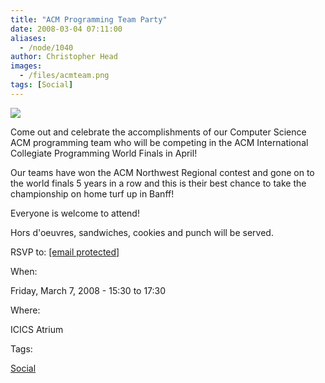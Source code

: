 ```yaml
---
title: "ACM Programming Team Party"
date: 2008-03-04 07:11:00
aliases:
  - /node/1040
author: Christopher Head
images:
  - /files/acmteam.png
tags: [Social]
---
```


![](/files/acmteam.png)

Come out and celebrate the accomplishments of our Computer Science ACM programming team who will be competing in the ACM International Collegiate Programming World Finals in April!

Our teams have won the ACM Northwest Regional contest and gone on to the world finals 5 years in a row and this is their best chance to take the championship on home turf up in Banff!

Everyone is welcome to attend!

Hors d'oeuvres, sandwiches, cookies and punch will be served.

RSVP to: [\[email protected\]](/cdn-cgi/l/email-protection#600c190f0e130d2003134e1502034e0301)

When:

Friday, March 7, 2008 - 15:30 to 17:30

Where:

ICICS Atrium

Tags:

[Social](/social)
